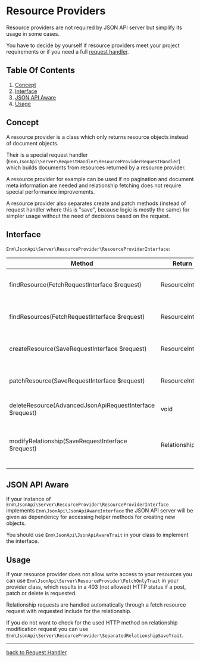 # Resource Providers

Resource providers are not required by JSON API server but simplify its usage in some cases.

You have to decide by yourself if resource providers meet your project requirements or if you need a full [request handler](../index.md).

## Table Of Contents
1. [Concept](#concept)
1. [Interface](d#interface)
1. [JSON API Aware](#json-api-aware)
1. [Usage](#usage)

## Concept

A resource provider is a class which only returns resource objects instead of document objects.

Their is a special request handler (`Enm\JsonApi\Server\RequestHandler\ResourceProviderRequestHandler`) which builds documents
from resources returned by a resource provider.

A resource provider for example can be used if no pagination and document meta information are needed and relationship fetching
does not require special performance improvements.

A resource provider also separates create and patch methods (instead of request handler where this is "save", because logic is mostly the same)
for simpler usage without the need of decisions based on the request.

## Interface

`Enm\JsonApi\Server\ResourceProvider\ResourceProviderInterface`:

| Method                                                   | Return Type           | Description                                        |
|----------------------------------------------------------|-----------------------|----------------------------------------------------|
| findResource(FetchRequestInterface $request)             | ResourceInterface     | Find and return the requested resource.            |
| findResources(FetchRequestInterface $request)            | ResourceInterface[]   | Find and return the requested resources.           |
| createResource(SaveRequestInterface $request)            | ResourceInterface     | Create and return the given resource.              |
| patchResource(SaveRequestInterface $request)             | ResourceInterface     | Patch and return the given resource.               |
| deleteResource(AdvancedJsonApiRequestInterface $request) | void                  | Delete the given resource.                         |
| modifyRelationship(SaveRequestInterface $request)        | RelationshipInterface | This method must return the modified relationship. |

## JSON API Aware

If your instance of `Enm\JsonApi\Server\ResourceProvider\ResourceProviderInterface` implements `Enm\JsonApi\JsonApiAwareInterface`
the JSON API server will be given as dependency for accessing helper methods for creating new objects.

You should use `Enm\JsonApi\JsonApiAwareTrait` in your class to implement the interface.

## Usage

If your resource provider does not allow write access to your resources you can use `Enm\JsonApi\Server\ResourceProvider\FetchOnlyTrait`
in your provider class, which results in a 403 (not allowed) HTTP status if a post, patch or delete is requested.

Relationship requests are handled automatically through a fetch resource request with requested include for the relationship.

If you do not want to check for the used HTTP method on relationship modification request you can use 
`Enm\JsonApi\Server\ResourceProvider\SeparatedRelationshipSaveTrait`.

*****

[back to Request Handler](../index.md)
